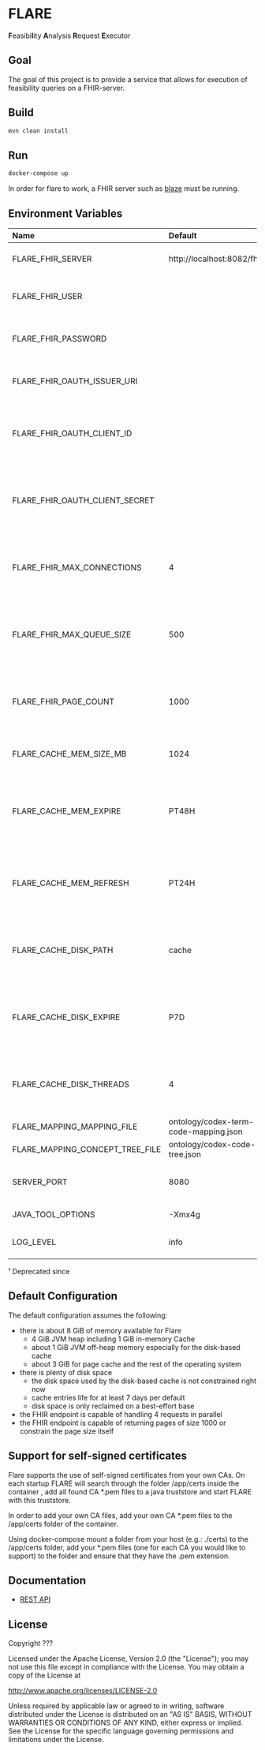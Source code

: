 # FLARE

**F**easibi**l**ity **A**nalysis **R**equest **E**xecutor

## Goal

The goal of this project is to provide a service that allows for execution of feasibility queries on a FHIR-server.

## Build

```sh
mvn clean install
```

## Run

```sh
docker-compose up
```

In order for flare to work, a FHIR server such as [blaze](https://github.com/samply/blaze) must be running.

## Environment Variables

| Name                            | Default                               | Depr ¹ | Description                                                                                      |
|:--------------------------------|:--------------------------------------|--------|:-------------------------------------------------------------------------------------------------|
| FLARE_FHIR_SERVER               | http://localhost:8082/fhir            |        | The base URL of the FHIR server to use.                                                          |
| FLARE_FHIR_USER                 |                                       |        | The username to use for HTTP Basic Authentication.                                               |
| FLARE_FHIR_PASSWORD             |                                       |        | The password to use for HTTP Basic Authentication.                                               |
| FLARE_FHIR_OAUTH_ISSUER_URI     |                                       |        | The issuer URI of the OpenID Connect provider.                                                   |
| FLARE_FHIR_OAUTH_CLIENT_ID      |                                       |        | The client ID to use for authentication with OpenID Connect provider.                            |
| FLARE_FHIR_OAUTH_CLIENT_SECRET  |                                       |        | The client secret to use for authentication with OpenID Connect provider.                        |
| FLARE_FHIR_MAX_CONNECTIONS      | 4                                     |        | The maximum number of connections Flare opens towards the FHIR server.                           |
| FLARE_FHIR_MAX_QUEUE_SIZE       | 500                                   |        | The maximum number FHIR server requests Flare queues before returning an error.                  |
| FLARE_FHIR_PAGE_COUNT           | 1000                                  |        | The number of resources per page to request from the FHIR server.                                |
| FLARE_CACHE_MEM_SIZE_MB         | 1024                                  |        | The size of the in-memory cache in mebibytes.                                                    |
| FLARE_CACHE_MEM_EXPIRE          | PT48H                                 |        | The duration after which in-memory cache entries should expire in [ISO 8601 durations][1].       |
| FLARE_CACHE_MEM_REFRESH         | PT24H                                 |        | The duration after which in-memory cache entries should be refreshed in [ISO 8601 durations][1]. |
| FLARE_CACHE_DISK_PATH           | cache                                 |        | The name of the directory in which the on-disk cache should be written.                          |
| FLARE_CACHE_DISK_EXPIRE         | P7D                                   |        | The duration after which on-disk cache entries should expire in [ISO 8601 durations][1].         |
| FLARE_CACHE_DISK_THREADS        | 4                                     |        | The number of threads the disk cache should use for reading and writing entries.                 |
| FLARE_MAPPING_MAPPING_FILE      | ontology/codex-term-code-mapping.json | v2.4.0 | The mappings to use.                                                                             |
| FLARE_MAPPING_CONCEPT_TREE_FILE | ontology/codex-code-tree.json         | v2.4.0 | The code tree to use.                                                                            |
| SERVER_PORT                     | 8080                                  |        | The port at which Flare provides its REST API.                                                   |
| JAVA_TOOL_OPTIONS               | -Xmx4g                                |        | JVM options \(Docker only\)                                                                      |
| LOG_LEVEL                       | info                                  |        | one of trace, debug, info, warn or error                                                         |

¹ Deprecated since

## Default Configuration

The default configuration assumes the following:

* there is about 8 GiB of memory available for Flare
  * 4 GiB JVM heap including 1 GiB in-memory Cache
  * about 1 GiB JVM off-heap memory especially for the disk-based cache
  * about 3 GiB for page cache and the rest of the operating system
* there is plenty of disk space
  * the disk space used by the disk-based cache is not constrained right now
  * cache entries life for at least 7 days per default
  * disk space is only reclaimed on a best-effort base
* the FHIR endpoint is capable of handling 4 requests in parallel
* the FHIR endpoint is capable of returning pages of size 1000 or constrain the page size itself

## Support for self-signed certificates

Flare supports the use of self-signed certificates from your own CAs.
On each startup FLARE will search through the folder /app/certs inside the container
, add all found CA *.pem files to a java truststore and start FLARE with this truststore.

In order to add your own CA files, add your own CA *.pem files to the /app/certs folder of the container.

Using docker-compose mount a folder from your host (e.g.: ./certs) to the /app/certs folder,
 add your *.pem files (one for each CA you would like to support) to the folder and ensure that they
have the .pem extension.

## Documentation

* [REST API](docs/api.md)

## License

Copyright ???

Licensed under the Apache License, Version 2.0 (the "License"); you may not use this file except in compliance with the License. You may obtain a copy of the License at

http://www.apache.org/licenses/LICENSE-2.0

Unless required by applicable law or agreed to in writing, software distributed under the License is distributed on an "AS IS" BASIS, WITHOUT WARRANTIES OR CONDITIONS OF ANY KIND, either express or implied. See the License for the specific language governing permissions and limitations under the License.

[1]: <https://en.wikipedia.org/wiki/ISO_8601>
